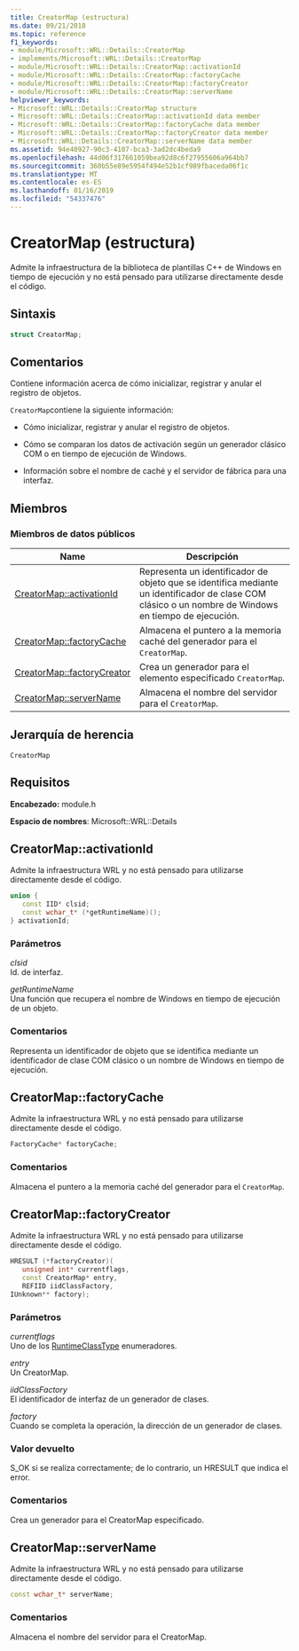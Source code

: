 ```yaml
---
title: CreatorMap (estructura)
ms.date: 09/21/2018
ms.topic: reference
f1_keywords:
- module/Microsoft::WRL::Details::CreatorMap
- implements/Microsoft::WRL::Details::CreatorMap
- module/Microsoft::WRL::Details::CreatorMap::activationId
- module/Microsoft::WRL::Details::CreatorMap::factoryCache
- module/Microsoft::WRL::Details::CreatorMap::factoryCreator
- module/Microsoft::WRL::Details::CreatorMap::serverName
helpviewer_keywords:
- Microsoft::WRL::Details::CreatorMap structure
- Microsoft::WRL::Details::CreatorMap::activationId data member
- Microsoft::WRL::Details::CreatorMap::factoryCache data member
- Microsoft::WRL::Details::CreatorMap::factoryCreator data member
- Microsoft::WRL::Details::CreatorMap::serverName data member
ms.assetid: 94e40927-90c3-4107-bca3-3ad2dc4beda9
ms.openlocfilehash: 44d06f317661059bea92d8c6f27955606a964bb7
ms.sourcegitcommit: 360b55e89e5954f494e52b1cf989fbaceda06f1c
ms.translationtype: MT
ms.contentlocale: es-ES
ms.lasthandoff: 01/16/2019
ms.locfileid: "54337476"
---
```

# <a name="creatormap-structure"></a>CreatorMap (estructura)

Admite la infraestructura de la biblioteca de plantillas C++ de Windows en tiempo de ejecución y no está pensado para utilizarse directamente desde el código.

## <a name="syntax"></a>Sintaxis

```cpp
struct CreatorMap;
```

## <a name="remarks"></a>Comentarios

Contiene información acerca de cómo inicializar, registrar y anular el registro de objetos.

`CreatorMap`contiene la siguiente información:

- Cómo inicializar, registrar y anular el registro de objetos.

- Cómo se comparan los datos de activación según un generador clásico COM o en tiempo de ejecución de Windows.

- Información sobre el nombre de caché y el servidor de fábrica para una interfaz.

## <a name="members"></a>Miembros

### <a name="public-data-members"></a>Miembros de datos públicos

Name                                          | Descripción
--------------------------------------------- | ------------------------------------------------------------------------------------------------------
[CreatorMap::activationId](#activationid)     | Representa un identificador de objeto que se identifica mediante un identificador de clase COM clásico o un nombre de Windows en tiempo de ejecución.
[CreatorMap::factoryCache](#factorycache)     | Almacena el puntero a la memoria caché del generador para el `CreatorMap`.
[CreatorMap::factoryCreator](#factorycreator) | Crea un generador para el elemento especificado `CreatorMap`.
[CreatorMap::serverName](#servername)         | Almacena el nombre del servidor para el `CreatorMap`.

## <a name="inheritance-hierarchy"></a>Jerarquía de herencia

`CreatorMap`

## <a name="requirements"></a>Requisitos

**Encabezado:** module.h

**Espacio de nombres**: Microsoft::WRL::Details

## <a name="activationid"></a>CreatorMap::activationId

Admite la infraestructura WRL y no está pensado para utilizarse directamente desde el código.

```cpp
union {
   const IID* clsid;
   const wchar_t* (*getRuntimeName)();
} activationId;
```

### <a name="parameters"></a>Parámetros

*clsid*<br/>
Id. de interfaz.

*getRuntimeName*<br/>
Una función que recupera el nombre de Windows en tiempo de ejecución de un objeto.

### <a name="remarks"></a>Comentarios

Representa un identificador de objeto que se identifica mediante un identificador de clase COM clásico o un nombre de Windows en tiempo de ejecución.

## <a name="factorycache"></a>CreatorMap::factoryCache

Admite la infraestructura WRL y no está pensado para utilizarse directamente desde el código.

```cpp
FactoryCache* factoryCache;
```

### <a name="remarks"></a>Comentarios

Almacena el puntero a la memoria caché del generador para el `CreatorMap`.

## <a name="factorycreator"></a>CreatorMap::factoryCreator

Admite la infraestructura WRL y no está pensado para utilizarse directamente desde el código.

```cpp
HRESULT (*factoryCreator)(
   unsigned int* currentflags,
   const CreatorMap* entry,
   REFIID iidClassFactory,
IUnknown** factory);
```

### <a name="parameters"></a>Parámetros

*currentflags*<br/>
Uno de los [RuntimeClassType](runtimeclasstype-enumeration.md) enumeradores.

*entry*<br/>
Un CreatorMap.

*iidClassFactory*<br/>
El identificador de interfaz de un generador de clases.

*factory*<br/>
Cuando se completa la operación, la dirección de un generador de clases.

### <a name="return-value"></a>Valor devuelto

S_OK si se realiza correctamente; de lo contrario, un HRESULT que indica el error.

### <a name="remarks"></a>Comentarios

Crea un generador para el CreatorMap especificado.

## <a name="servername"></a>CreatorMap::serverName

Admite la infraestructura WRL y no está pensado para utilizarse directamente desde el código.

```cpp
const wchar_t* serverName;
```

### <a name="remarks"></a>Comentarios

Almacena el nombre del servidor para el CreatorMap.
